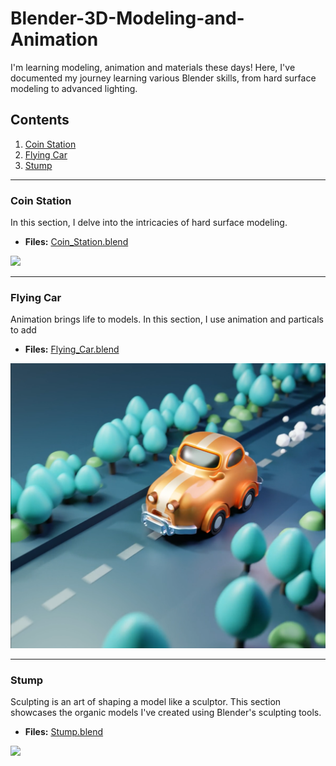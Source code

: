 # Blender-3D-Modeling-and-Animation

I'm learning modeling, animation and materials these days! Here, I've documented my journey learning various Blender skills, from hard surface modeling to advanced lighting.

## Contents

1. [Coin Station](#Coin-Station)
2. [Flying Car](#Flying-Car)
3. [Stump](#stump)

---

### Coin Station

In this section, I delve into the intricacies of hard surface modeling.

- **Files:** [Coin_Station.blend](./Blender_Projects/Coin_Station.blend)

![](./Pics/Coin_Station.png)

---

### Flying Car

Animation brings life to models. In this section, I use animation and particals to add 

- **Files:** [Flying_Car.blend](./Blender_Projects/Flying_Car.blend)

![](./Pics/Flying_Car.png)

---

### Stump

Sculpting is an art of shaping a model like a sculptor. This section showcases the organic models I've created using Blender's sculpting tools.

- **Files:** [Stump.blend](./Blender_Projects/Stump.blend)

![](./Pics/Stump.png)
